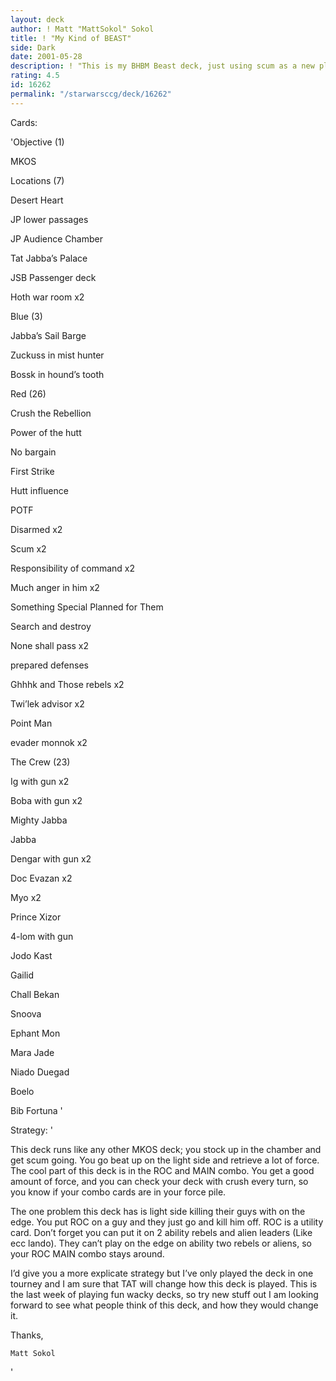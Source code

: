 ```yaml
---
layout: deck
author: ! Matt "MattSokol" Sokol
title: ! "My Kind of BEAST"
side: Dark
date: 2001-05-28
description: ! "This is my BHBM Beast deck, just using scum as a new platform."
rating: 4.5
id: 16262
permalink: "/starwarsccg/deck/16262"
---
```

Cards: 

'Objective (1)

MKOS


Locations (7)

Desert Heart

JP lower passages

JP Audience Chamber

Tat Jabba’s Palace

JSB Passenger deck

Hoth war room x2


Blue (3)

Jabba’s Sail Barge

Zuckuss in mist hunter

Bossk in hound’s tooth


Red (26)

Crush the Rebellion

Power of the hutt

No bargain

First Strike

Hutt influence

POTF

Disarmed x2

Scum x2

Responsibility of command x2

Much anger in him x2

Something Special Planned for Them 

Search and destroy

None shall pass x2

prepared defenses

Ghhhk and Those rebels x2

Twi’lek advisor x2

Point Man

evader monnok x2


The Crew (23)

Ig with gun x2

Boba with gun x2

Mighty Jabba

Jabba

Dengar with gun x2

Doc Evazan x2

Myo x2

Prince Xizor

4-lom with gun

Jodo Kast

Gailid

Chall Bekan

Snoova

Ephant Mon

Mara Jade

Niado Duegad

Boelo

Bib Fortuna '

Strategy: '

This deck runs like any other MKOS deck; you stock up in the chamber and get scum going. You go beat up on the light side and retrieve a lot of force. The cool part of this deck is in the ROC and MAIN combo. You get a good amount of force, and you can check your deck with crush every turn, so you know if your combo cards are in your force pile.


The one problem this deck has is light side killing their guys with on the edge. You put ROC on a guy and they just go and kill him off. ROC is a utility card. Don’t forget you can put it on 2 ability rebels and alien leaders (Like ecc lando). They can’t play on the edge on ability two rebels or aliens, so your ROC MAIN combo stays around. 


I’d give you a more explicate strategy but I’ve only played the deck in one tourney and I am sure that TAT will change how this deck is played. This is the last week of playing fun wacky decks, so try new stuff out I am looking forward to see what people think of this deck, and how they would change it. 


Thanks,

	Matt Sokol

'
